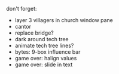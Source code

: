 don't forget:

 - layer 3 villagers in church window pane
 - cantor
 - replace bridge?
 - dark around tech tree
 - animate tech tree lines?
 - bytes: 9-box influence bar
 - game over: halign values
 - game over: slide in text
